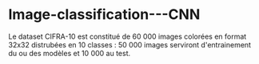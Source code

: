 # Image-classification---CNN

Le dataset CIFRA-10 est constitué de 60 000 images colorées en format 32x32 distrubées en 10 classes : 
 50 000 images serviront d'entrainement du ou des modèles et 10 000 au test.
